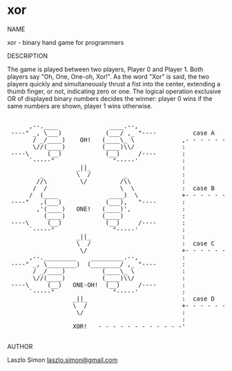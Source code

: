 xor
===

NAME

xor - binary hand game for programmers

DESCRIPTION
                           
The game is played between two players, Player 0 and Player 1. 
Both players say "Oh, One, One-oh, Xor!". 
As the word "Xor" is said, the two players quickly and simultaneously 
thrust a fist into the center, extending a thumb finger, or not,
indicating zero or one. 
The logical operation exclusive OR of displayed binary numbers decides the winner:
player 0 wins if the same numbers are shown, player 1 wins otherwise.
<pre>
                                                                   :)                                   :(
      ,--.____              ____.--,                                    ,--.____             ____.--,    
 ----" _, \___)            (___/ ,_ "----          case A          ----" _, \___)           (___/ ,_ "----
       / _/____)    OH!   (____\_ \             ,- - - - - ->            / _/____)         (____\_ \
       \//(____)          (____)\\/             :                        \//(____)         (____)\\/
 ----\     (__)            (__)     /----       :                  ----\     (__)           (__)     /----
      `-----"                "-----'            :                       `-----"               "-----'
                   _||_                         :
         _         \  /         _               :                  :(                                   :)
        //\         \/         /\\              :                       ,--.____        _________.--,
       /  /                    \  \             :  case B          ----" _, \___)      (________/ ,_ "----
      /  (____              ____)  \            +- - - - - ->            / _/____)         (____\_ \
 ----"   ,(___)            (___),   "----       :                        \//(____)         (____)\\/
        ,'(____)   ONE!   (____)',              :                  ----\     (__)           (__)     /----
          (____)          (____)                :                       `-----"               "-----'
 ----\     (__)            (__)     /----       :                           
      `-----"                "-----'            :                  :(                                   :)
                   _||_                         :                       ,--._________        ____.--,
                   \  /                         :  case C          ----" _, \________)      (___/ ,_ "----
                    \/                          +- - - - - ->            / _/____)         (____\_ \
      ,--._________    _________.--,            :                        \//(____)         (____)\\/
 ----" _, \________)  (________/ ,_ "----       :                  ----\     (__)           (__)     /----
       / _/____)          (____\_ \             :                       `-----"               "-----'
       \//(____)          (____)\\/             :                    
 ----\     (__)   ONE-OH!  (__)     /----       :                  :)                                   :(
      `-----"                "-----'            :                       ,--._________   _________.--,
                  _||_                          :  case D          ----" _, \________) (________/ ,_ "----
                  \  /                          +- - - - - ->            / _/____)         (____\_ \
                   \/                           :                        \//(____)         (____)\\/
                                                :                  ----\     (__)           (__)     /----
                  XOR!   - - - - - - - - - - - -'                       `-----"               "-----'

</pre>
AUTHOR

Laszlo Simon <laszlo.simon@gmail.com>
